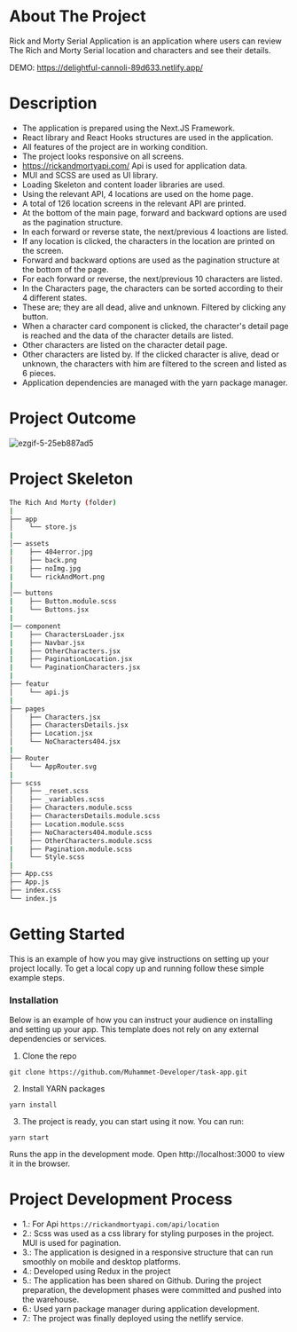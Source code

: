# About The Project

Rick and Morty Serial Application is an application where users can review The Rich and Morty Serial location and characters and see their details.

DEMO: https://delightful-cannoli-89d633.netlify.app/
# Description

* The application is prepared using the Next.JS Framework.
* React library and React Hooks structures are used in the application.
* All features of the project are in working condition.
* The project looks responsive on all screens.
* https://rickandmortyapi.com/ Api is used for application data.
* MUI and SCSS are used as UI library.
* Loading Skeleton and content loader libraries are used.
* Using the relevant API, 4 locations are used on the home page.
* A total of 126 location screens in the relevant API are printed.
* At the bottom of the main page, forward and backward options are used as the pagination structure.
* In each forward or reverse state, the next/previous 4 loactions are listed.
* If any location is clicked, the characters in the location are printed on the screen.
* Forward and backward options are used as the pagination structure at the bottom of the page.
* For each forward or reverse, the next/previous 10 characters are listed.
* In the Characters page, the characters can be sorted according to their 4 different states.
* These are; they are all dead, alive and unknown. Filtered by clicking any button.
* When a character card component is clicked, the character's detail page is reached and the data of the character details are listed.
* Other characters are listed on the character detail page.
* Other characters are listed by. If the clicked character is alive, dead or unknown, the characters with him are filtered to the screen and listed as 6 pieces.
* Application dependencies are managed with the yarn package manager.

# Project Outcome

![ezgif-5-25eb887ad5](https://user-images.githubusercontent.com/108489800/209237152-be9785dd-43bf-4285-8e95-82da25cf2d83.gif)

# Project Skeleton
```bash
The Rich And Morty (folder)
|
├── app
│    └── store.js
|
│── assets
|    ├── 404error.jpg
│    ├── back.png
|    ├── noİmg.jpg
|    └── rickAndMort.png
|
│── buttons
|    ├── Button.module.scss
|    └── Buttons.jsx
|
|── component
|    ├── CharactersLoader.jsx
|    ├── Navbar.jsx
|    ├── OtherCharacters.jsx
|    ├── PaginationLocation.jsx
|    └── PaginationCharacters.jsx
|
├── featur
│    └── api.js
|
├── pages
│    ├── Characters.jsx
│    ├── CharactersDetails.jsx
│    ├── Location.jsx
│    └── NoCharacters404.jsx
|
├── Router
│    └── AppRouter.svg
|
├── scss
│    ├── _reset.scss
│    ├── _variables.scss
│    ├── Characters.module.scss
│    ├── CharactersDetails.module.scss
│    ├── Location.module.scss
│    ├── NoCharacters404.module.scss
│    ├── OtherCharacters.module.scss
|    ├── Pagination.module.scss
│    └── Style.scss
|
├── App.css
├── App.js
├── index.css
└── index.js
```
# Getting Started

This is an example of how you may give instructions on setting up your project locally. To get a local copy up and running follow these simple example steps.

### Installation

Below is an example of how you can instruct your audience on installing and setting up your app. This template does not rely on any external dependencies or services.

1. Clone the repo

`git clone https://github.com/Muhammet-Developer/task-app.git`

2. Install YARN packages

`yarn install`

3. The project is ready, you can start using it now. You can run:
  
  `yarn start`

Runs the app in the development mode.
Open http://localhost:3000 to view it in the browser.

# Project Development Process
* 1.: For Api `https://rickandmortyapi.com/api/location`
* 2.: Scss  was used as a css library for styling purposes in the project. MUI is used for pagination.
* 3.: The application is designed in a responsive structure that can run smoothly on mobile and desktop platforms.
* 4.: Developed using Redux in the project
* 5.: The application has been shared on Github. During the project preparation, the development phases were committed and pushed into the warehouse.
* 6.: Used yarn package manager during application development.
* 7.: The project was finally deployed using the netlify service.
